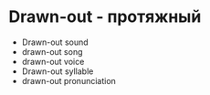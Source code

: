 # Drawn-out - протяжный




- Drawn-out sound
- drawn-out song
- drawn-out voice
- Drawn-out syllable
- drawn-out pronunciation